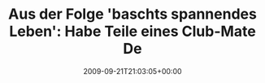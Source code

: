 ---
retweeted: false
source: <a href="http://twitter.com" rel="nofollow">Twitter Web Client</a>
entities:
  hashtags: []
  symbols: []
  user_mentions: []
  urls: []
display_text_range:
- '0'
- '113'
favorite_count: '0'
id_str: '4155440933'
truncated: false
retweet_count: '0'
id: '4155440933'
created_at: Mon Sep 21 21:03:05 +0000 2009
favorited: false
full_text: 'Aus der Folge ''baschts spannendes Leben'': Habe Teile eines Club-Mate
  Deckels verschluckt. Wie immer: Fragt nicht.'
lang: de
tags:
- pesos/twitter
date: '2009-09-21T21:03:05+00:00'
src: https://twitter.com/bascht/status/4155440933
original_url: https://twitter.com/bascht/status/4155440933
type: twitter_tweet
text: 'Aus der Folge ''baschts spannendes Leben'': Habe Teile eines Club-Mate Deckels
  verschluckt. Wie immer: Fragt nicht.'
title: 'Aus der Folge ''baschts spannendes Leben'': Habe Teile eines Club-Mate De'

---